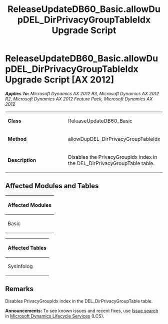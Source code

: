 ﻿---
title: ReleaseUpdateDB60_Basic.allowDupDEL_DirPrivacyGroupTableIdx Upgrade Script
TOCTitle: ReleaseUpdateDB60_Basic.allowDupDEL_DirPrivacyGroupTableIdx Upgrade Script
ms:assetid: a1937810-5e51-bb40-3cb2-d0d4da540c20
ms:mtpsurl: https://msdn.microsoft.com/en-us/library/JJ736733(v=AX.60)
ms:contentKeyID: 49710164
ms.date: 05/18/2015
mtps_version: v=AX.60
---

# ReleaseUpdateDB60\_Basic.allowDupDEL\_DirPrivacyGroupTableIdx Upgrade Script [AX 2012]


_**Applies To:** Microsoft Dynamics AX 2012 R3, Microsoft Dynamics AX 2012 R2, Microsoft Dynamics AX 2012 Feature Pack, Microsoft Dynamics AX 2012_

<table>
<colgroup>
<col style="width: 50%" />
<col style="width: 50%" />
</colgroup>
<tbody>
<tr class="odd">
<td><p><strong>Class</strong></p></td>
<td><p>ReleaseUpdateDB60_Basic</p></td>
</tr>
<tr class="even">
<td><p><strong>Method</strong></p></td>
<td><p>allowDupDEL_DirPrivacyGroupTableIdx</p></td>
</tr>
<tr class="odd">
<td><p><strong>Description</strong></p></td>
<td><p>Disables the PrivacyGroupIdx index in the DEL_DirPrivacyGroupTable table.</p></td>
</tr>
</tbody>
</table>


## Affected Modules and Tables

<table>
<colgroup>
<col style="width: 100%" />
</colgroup>
<thead>
<tr class="header">
<th><p>Affected Modules</p></th>
</tr>
</thead>
<tbody>
<tr class="odd">
<td><p>Basic</p></td>
</tr>
</tbody>
</table>


<table>
<colgroup>
<col style="width: 100%" />
</colgroup>
<thead>
<tr class="header">
<th><p>Affected Tables</p></th>
</tr>
</thead>
<tbody>
<tr class="odd">
<td><p>SysInfolog</p></td>
</tr>
</tbody>
</table>


## Remarks

Disables PrivacyGroupIdx index in the DEL\_DirPrivacyGroupTable table.

  
**Announcements:** To see known issues and recent fixes, use [Issue search](http://go.microsoft.com/fwlink/?linkid=389258) in [Microsoft Dynamics Lifecycle Services](http://go.microsoft.com/fwlink/?linkid=306505) (LCS).

